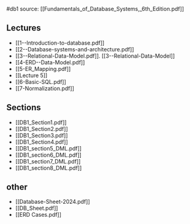 #db1
source: [[Fundamentals_of_Database_Systems,_6th_Edition.pdf]]
## Lectures
* [[1--Introduction-to-database.pdf]]
* [[2--Database-systems-and-architecture.pdf]]
* [[3--Relational-Data-Model.pdf]]. [[3--Relational-Data-Model]]
* [[4-ERD--Data-Model.pdf]]
* [[5-ER_Mapping.pdf]]
* [[Lecture 5]]
* [[6-Basic-SQL.pdf]]
* [[7-Normalization.pdf]]

## Sections
* [[DB1_Section1.pdf]]
* [[DB1_Section2.pdf]]
* [[DB1_Section3.pdf]]
* [[DB1_Section4.pdf]]
* [[DB1_section5_DML.pdf]]
* [[DB1_section6_DML.pdf]]
* [[DB1_section7_DML.pdf]]
* [[DB1_section8_DML.pdf]]

## other
* [[Database-Sheet-2024.pdf]]
* [[DB_Sheet.pdf]]
* [[ERD Cases.pdf]]
